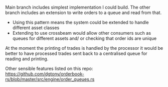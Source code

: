 Main branch includes simplest implementation I could build.
The other branch includes an extension to write orders to a queue and read from that.
- Using this pattern means the system could be extended to handle different asset classes
- Extending to use crossbeam would allow other consumers such as queues for different assets and/ or checking that order ids are unique

At the moment the printing of trades is handled by the processor it would be better to have processed trades sent back to a centralised queue for reading and printing.

Other sensible features listed on this repo: https://github.com/dgtony/orderbook-rs/blob/master/src/engine/order_queues.rs
